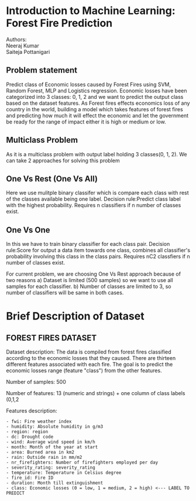 # Introduction to Machine Learning: Forest Fire Prediction
Authors:<br>
Neeraj Kumar<br>
Saiteja Pottanigari<br>


## Problem statement
Predict class of Economic losses caused by Forest Fires using SVM, Random Forest, MLP and Logistics regression. Economic losses have been categorized into 3 classes: 0, 1, 2 and we want to predict the output class based on the dataset features. As Forest fires effects economics loss of any country in the world, building a model which takes features of forest fires and predicting how much it will effect the economic and let the government be ready for the range of impact either it is high or medium or low.

## Multiclass Problem
As it is a multiclass problem with output label holding 3 classes(0, 1, 2). We can take 2 approaches for solving this problem

## One Vs Rest (One Vs All)
Here we use mulitple binary classifer which is compare each class with rest of the classes available being one label. Decision rule:Predict class label with the highest probability. Requires n classifiers if n number of classes exist.

## One Vs One
In this we have to train binary classifier for each class pair. Decision rule:Score for output a data item towards one class, combines all classifier's probability involving this class in the class pairs. Requires nC2 classfiers if n number of classes exist.

For current problem, we are choosing One Vs Rest approach because of two reasons a) Dataset is limited (500 samples) so we want to use all samples for each classifier. b) Number of classes are limited to 3, so number of classifiers will be same in both cases.

# Brief Description of Dataset

## FOREST FIRES DATASET
Dataset description: The data is compiled from forest fires classified according to the economic losses that they caused. There are thirteen different features associated with each fire. The goal is to predict the economic losses range (feature "class") from the other features.

Number of samples: 500

Number of features: 13 (numeric and strings) + one column of class labels (0,1,2

Features description:

    - fwi: Fire weather index
    - humidity: Absolute humidity in g/m3
    - region: region
    - dc: Drought code
    - wind: Average wind speed in km/h
    - month: Month of the year at start
    - area: Burned area in km2
    - rain: Outside rain in mm/m2
    - nr_firefighters: Number of firefighters employed per day
    - severity_rating: severity_rating
    - temperature: Temperature in Celsius degree
    - fire_id: Fire ID
    - duration: Month till extinguishment
    - class: Economic losses (0 = low, 1 = medium, 2 = high) <--- LABEL TO PREDICT



